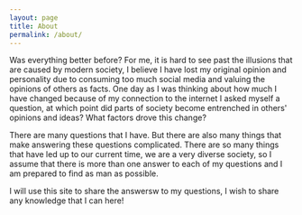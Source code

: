 ```yaml
---
layout: page
title: About
permalink: /about/
---
```


Was everything better before?
For me, it is hard to see past the illusions that are caused by modern society, I believe I have lost my original opinion and personality due to consuming too much social media and valuing the opinions of others as facts. One day as I was thinking about how much I have changed because of my connection to the internet I asked myself a question, at which point did parts of society become entrenched in others' opinions and ideas? What factors drove this change?

There are many questions that I have. But there are also many things that make answering these questions complicated. There are so many things that have led up to our current time, we are a very diverse society, so I assume that there is more than one answer to each of my questions and I am prepared to find as man as possible.

I will use this site to share the answersw to my questions, I wish to share any knowledge that I can here!
